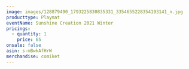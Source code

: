 ```yaml
---
image: images/128879490_1793225830835331_3354655228354193141_n.jpg
producttype: Playmat
eventName: Sunshine Creation 2021 Winter
pricings:
  - quantity: 1
    price: 65
onsale: false
asin: s-mBwkAfHrW
merchandise: comiket
---
```

